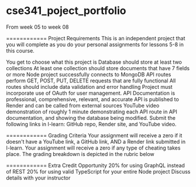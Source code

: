 # cse341_poject_portfolio

From week 05 to week 08

============ Project Requirements
This is an independent project that you will complete
as you do your personal assignments for lessons 5-8 in this course.

You get to choose what this project is
Database should store at least two collections
At least one collection should store documents that have 7 fields or more
Node project successfully connects to MongoDB
API routes perform GET, POST, PUT, DELETE requests that are fully functional
All routes should include data validation and error handling
Project must incorporate use of OAuth for user management.
API Documentation is professional, comprehensive, relevant, and accurate
API is published to Render and can be called from external sources
YouTube video demonstration of roughly 1 minute demonstrating each API route in API documentation,
and showing the database being modified.
Submit the following links in I-learn: GitHub repo, Render site, and YouTube video.

============ Grading Criteria
Your assignment will receive a zero if it doesn't have a YouTube link, a GitHub link, AND a Render link submitted in I-learn.
Your assignment will receive a zero if any type of cheating takes place.
The grading breakdown is depicted in the rubric below

============ Extra Credit Opportunity
20% for using GraphQL instead of REST
20% for using valid TypeScript for your entire Node project
Discuss details with your instructor

